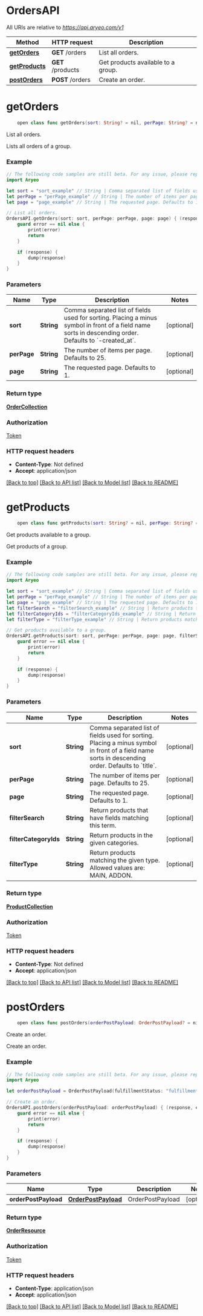 # OrdersAPI

All URIs are relative to *https://api.aryeo.com/v1*

Method | HTTP request | Description
------------- | ------------- | -------------
[**getOrders**](OrdersAPI.md#getorders) | **GET** /orders | List all orders.
[**getProducts**](OrdersAPI.md#getproducts) | **GET** /products | Get products available to a group.
[**postOrders**](OrdersAPI.md#postorders) | **POST** /orders | Create an order.


# **getOrders**
```swift
    open class func getOrders(sort: String? = nil, perPage: String? = nil, page: String? = nil, completion: @escaping (_ data: OrderCollection?, _ error: Error?) -> Void)
```

List all orders.

Lists all orders of a group.

### Example
```swift
// The following code samples are still beta. For any issue, please report via http://github.com/OpenAPITools/openapi-generator/issues/new
import Aryeo

let sort = "sort_example" // String | Comma separated list of fields used for sorting. Placing a minus symbol in front of a field name sorts in descending order. Defaults to `-created_at`. (optional)
let perPage = "perPage_example" // String | The number of items per page. Defaults to 25. (optional)
let page = "page_example" // String | The requested page. Defaults to 1. (optional)

// List all orders.
OrdersAPI.getOrders(sort: sort, perPage: perPage, page: page) { (response, error) in
    guard error == nil else {
        print(error)
        return
    }

    if (response) {
        dump(response)
    }
}
```

### Parameters

Name | Type | Description  | Notes
------------- | ------------- | ------------- | -------------
 **sort** | **String** | Comma separated list of fields used for sorting. Placing a minus symbol in front of a field name sorts in descending order. Defaults to &#x60;-created_at&#x60;. | [optional] 
 **perPage** | **String** | The number of items per page. Defaults to 25. | [optional] 
 **page** | **String** | The requested page. Defaults to 1. | [optional] 

### Return type

[**OrderCollection**](OrderCollection.md)

### Authorization

[Token](../README.md#Token)

### HTTP request headers

 - **Content-Type**: Not defined
 - **Accept**: application/json

[[Back to top]](#) [[Back to API list]](../README.md#documentation-for-api-endpoints) [[Back to Model list]](../README.md#documentation-for-models) [[Back to README]](../README.md)

# **getProducts**
```swift
    open class func getProducts(sort: String? = nil, perPage: String? = nil, page: String? = nil, filterSearch: String? = nil, filterCategoryIds: String? = nil, filterType: String? = nil, completion: @escaping (_ data: ProductCollection?, _ error: Error?) -> Void)
```

Get products available to a group.

Get products of a group.

### Example
```swift
// The following code samples are still beta. For any issue, please report via http://github.com/OpenAPITools/openapi-generator/issues/new
import Aryeo

let sort = "sort_example" // String | Comma separated list of fields used for sorting. Placing a minus symbol in front of a field name sorts in descending order. Defaults to `title`. (optional)
let perPage = "perPage_example" // String | The number of items per page. Defaults to 25. (optional)
let page = "page_example" // String | The requested page. Defaults to 1. (optional)
let filterSearch = "filterSearch_example" // String | Return products that have fields matching this term. (optional)
let filterCategoryIds = "filterCategoryIds_example" // String | Return products in the given categories. (optional)
let filterType = "filterType_example" // String | Return products matching the given type. Allowed values are: MAIN, ADDON. (optional)

// Get products available to a group.
OrdersAPI.getProducts(sort: sort, perPage: perPage, page: page, filterSearch: filterSearch, filterCategoryIds: filterCategoryIds, filterType: filterType) { (response, error) in
    guard error == nil else {
        print(error)
        return
    }

    if (response) {
        dump(response)
    }
}
```

### Parameters

Name | Type | Description  | Notes
------------- | ------------- | ------------- | -------------
 **sort** | **String** | Comma separated list of fields used for sorting. Placing a minus symbol in front of a field name sorts in descending order. Defaults to &#x60;title&#x60;. | [optional] 
 **perPage** | **String** | The number of items per page. Defaults to 25. | [optional] 
 **page** | **String** | The requested page. Defaults to 1. | [optional] 
 **filterSearch** | **String** | Return products that have fields matching this term. | [optional] 
 **filterCategoryIds** | **String** | Return products in the given categories. | [optional] 
 **filterType** | **String** | Return products matching the given type. Allowed values are: MAIN, ADDON. | [optional] 

### Return type

[**ProductCollection**](ProductCollection.md)

### Authorization

[Token](../README.md#Token)

### HTTP request headers

 - **Content-Type**: Not defined
 - **Accept**: application/json

[[Back to top]](#) [[Back to API list]](../README.md#documentation-for-api-endpoints) [[Back to Model list]](../README.md#documentation-for-models) [[Back to README]](../README.md)

# **postOrders**
```swift
    open class func postOrders(orderPostPayload: OrderPostPayload? = nil, completion: @escaping (_ data: OrderResource?, _ error: Error?) -> Void)
```

Create an order.

Create an order.

### Example
```swift
// The following code samples are still beta. For any issue, please report via http://github.com/OpenAPITools/openapi-generator/issues/new
import Aryeo

let orderPostPayload = OrderPostPayload(fulfillmentStatus: "fulfillmentStatus_example", paymentStatus: "paymentStatus_example", placeId: "placeId_example") // OrderPostPayload | OrderPostPayload (optional)

// Create an order.
OrdersAPI.postOrders(orderPostPayload: orderPostPayload) { (response, error) in
    guard error == nil else {
        print(error)
        return
    }

    if (response) {
        dump(response)
    }
}
```

### Parameters

Name | Type | Description  | Notes
------------- | ------------- | ------------- | -------------
 **orderPostPayload** | [**OrderPostPayload**](OrderPostPayload.md) | OrderPostPayload | [optional] 

### Return type

[**OrderResource**](OrderResource.md)

### Authorization

[Token](../README.md#Token)

### HTTP request headers

 - **Content-Type**: application/json
 - **Accept**: application/json

[[Back to top]](#) [[Back to API list]](../README.md#documentation-for-api-endpoints) [[Back to Model list]](../README.md#documentation-for-models) [[Back to README]](../README.md)

